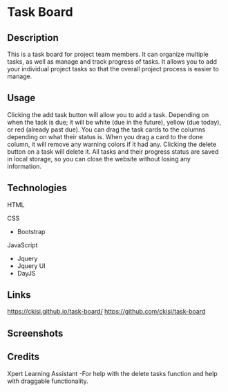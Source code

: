 # Task Board

## Description
This is a task board for project team members. It can organize multiple tasks, as well as manage and track progress of tasks. It allows you to add your individual project tasks so that the overall project process is easier to manage.

## Usage
Clicking the add task button will allow you to add a task. Depending on when the task is due; it will be white (due in the future), yellow (due today), or red (already past due). You can drag the task cards to the columns depending on what their status is. When you drag a card to the done column, it will remove any warning colors if it had any. Clicking the delete button on a task will delete it. All tasks and their progress status are saved in local storage, so you can close the website without losing any information. 

## Technologies
HTML

CSS
- Bootstrap

JavaScript
- Jquery
- Jquery UI
- DayJS

## Links
https://ckisi.github.io/task-board/
https://github.com/ckisi/task-board
## Screenshots

## Credits
Xpert Learning Assistant
-For help with the delete tasks function and help with draggable functionality.
